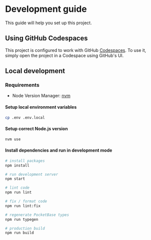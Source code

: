 # Development guide

This guide will help you set up this project.

## Using GitHub Codespaces

This project is configured to work with GitHub [Codespaces](https://github.com/features/codespaces). To use it, simply open the project in a Codespace using GitHub's UI.

## Local development

### Requirements

- Node Version Manager: [nvm](https://github.com/nvm-sh/nvm)

#### Setup local environment variables

```bash
cp .env .env.local
```

#### Setup correct Node.js version

```bash
nvm use
```

#### Install dependencies and run in development mode

```bash
# install packages
npm install

# run development server
npm start

# lint code
npm run lint

# fix / format code
npm run lint:fix

# regenerate PocketBase types
npm run typegen

# production build
npm run build
```

